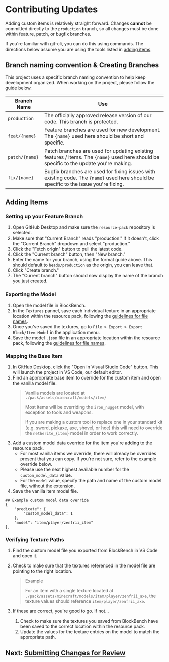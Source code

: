 # Contributing Updates

Adding custom items is relatively straight forward. Changes **cannot** be committed directly to the `production` branch, so all changes must be done within feature, patch, or bugfix branches.

If you're familiar with git-cli, you can do this using commands. The directions below assume you are using the tools listed in [adding items](../adding-items.md).

## Branch naming convention & Creating Branches

This project uses a specific branch naming convention to help keep development organized. When working on the project, please follow the guide below.

| Branch Name   | Use          |
| ----------    | ------------ | 
| `production`  | The officially approved release version of our code. This branch is protected. |
| `feat/{name}` | Feature branches are used for new development. The `{name}` used here should be short and specific. |
| `patch/{name}`| Patch branches are used for updating existing features / items. The `{name}` used here should be specific to the update you're making. |
| `fix/{name}`  | Bugfix branches are used for fixing issues with existing code. The `{name}` used here should be specific to the issue you're fixing. |

## Adding Items

### Setting up your Feature Branch

1. Open GitHub Desktop and make sure the `resource-pack` repository is selected.
2. Make sure that "Current Branch" reads "production." If it doesn't, click the "Current Branch" dropdown and select "production."
3. Click the "Fetch origin" button to pull the latest code.
4. Click the "Current branch" button, then "New branch."
5. Enter the name for your branch, using the format guide above. This should default to `heads/production` as the origin, you can leave that.
6. Click "Create branch."
7. The "Current branch" button should now display the name of the branch you just created.

### Exporting the Model
1. Open the model file in BlockBench.
2. In the `Textures` pannel, save each individual texture in an appropriate location within the resource pack, following the [guidelines for file names](./files.md).
3. Once you've saved the textures, go to `File > Export > Export Block/Item Model` in the application menu.
4. Save the model `.json` file in an appropriate location within the resource pack, following the [guidelines for file names](./files.md).

### Mapping the Base Item
1. In GitHub Desktop, click the "Open in Visual Studio Code" button. This will launch the project in VS Code, our default editor.
2. Find an appropriate base item to override for the custom item and open the vanilla model file.
    > Vanilla models are located at `./pack/assets/minecraft/models/item/`
    > 
    > Most items will be overriding the `iron_nugget` model, with exception to tools and weapons. 
    > 
    > If you are making a custom tool to replace one in your standard kit (e.g. sword, pickaxe, axe, shovel, or hoe) this will need to override the `netherite_{item}` model in order to work correctly.
3. Add a custom model data override for the item you're adding to the resource pack.
    - For most vanilla items we override, there will already be overrides present that you can copy. If you're not sure, refer to the example override below.
    - Please use the next highest available number for the `custom_model_data` value.
    - For the `model` value, specify the path and name of the custom model file, without the extension.
4. Save the vanilla item model file.

```
## Example custom model data override
{
    "predicate": {
        "custom_model_data": 1
    },
    "model": "item/player/zenfrii_item"
},
```

### Verifying Texture Paths
1. Find the custom model file you exported from BlockBench in VS Code and open it.
2. Check to make sure that the textures referenced in the model file are pointing to the right location.
    > Example
    >
    > For an item with a single texture located at `./pack/assets/minecraft/models/item/player/zenfrii_axe`, the texture values should reference `item/player/zenfrii_axe`.

3. If these are correct, you're good to go. If not...
    1. Check to make sure the textures you saved from BlockBench have been saved to the correct location within the resource pack.
    2. Update the values for the texture entries on the model to match the appropriate path.

## Next: [Submitting Changes for Review](./pull-requests.md)